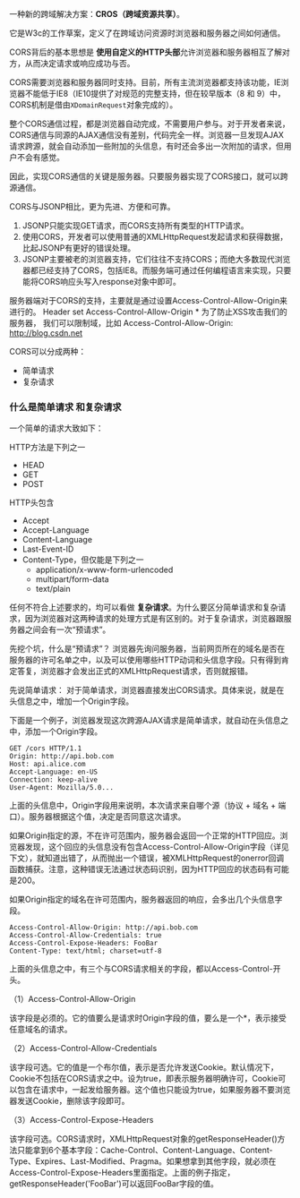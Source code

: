 一种新的跨域解决方案：**CROS（跨域资源共享）**。

它是W3c的工作草案，定义了在跨域访问资源时浏览器和服务器之间如何通信。

CORS背后的基本思想是 **使用自定义的HTTP头部**允许浏览器和服务器相互了解对方，从而决定请求或响应成功与否。

CORS需要浏览器和服务器同时支持。目前，所有主流浏览器都支持该功能，IE浏览器不能低于IE8（IE10提供了对规范的完整支持，但在较早版本（8 和 9）中，CORS机制是借由`XDomainRequest`对象完成的）。

整个CORS通信过程，都是浏览器自动完成，不需要用户参与。对于开发者来说，CORS通信与同源的AJAX通信没有差别，代码完全一样。浏览器一旦发现AJAX请求跨源，就会自动添加一些附加的头信息，有时还会多出一次附加的请求，但用户不会有感觉。

因此，实现CORS通信的关键是服务器。只要服务器实现了CORS接口，就可以跨源通信。



CORS与JSONP相比，更为先进、方便和可靠。
1. JSONP只能实现GET请求，而CORS支持所有类型的HTTP请求。
2. 使用CORS，开发者可以使用普通的XMLHttpRequest发起请求和获得数据，比起JSONP有更好的错误处理。
3. JSONP主要被老的浏览器支持，它们往往不支持CORS；而绝大多数现代浏览器都已经支持了CORS，包括IE8。而服务端可通过任何编程语言来实现，只要能将CORS响应头写入response对象中即可。


服务器端对于CORS的支持，主要就是通过设置Access-Control-Allow-Origin来进行的。
Header set Access-Control-Allow-Origin * 
为了防止XSS攻击我们的服务器， 我们可以限制域，比如
Access-Control-Allow-Origin: http://blog.csdn.net

CORS可以分成两种：
- 简单请求
- 复杂请求

### 什么是简单请求 和复杂请求
一个简单的请求大致如下：

HTTP方法是下列之一
- HEAD
- GET
- POST

HTTP头包含
- Accept
- Accept-Language
- Content-Language
- Last-Event-ID
- Content-Type，但仅能是下列之一
    - application/x-www-form-urlencoded
    - multipart/form-data
    - text/plain


任何不符合上述要求的，均可以看做 **复杂请求**。为什么要区分简单请求和复杂请求，因为浏览器对这两种请求的处理方式是有区别的。对于复杂请求，浏览器跟服务器之间会有一次“预请求”。

先挖个坑，什么是“预请求”？
浏览器先询问服务器，当前网页所在的域名是否在服务器的许可名单之中，以及可以使用哪些HTTP动词和头信息字段。只有得到肯定答复，浏览器才会发出正式的XMLHttpRequest请求，否则就报错。


先说简单请求：
对于简单请求，浏览器直接发出CORS请求。具体来说，就是在头信息之中，增加一个Origin字段。

下面是一个例子，浏览器发现这次跨源AJAX请求是简单请求，就自动在头信息之中，添加一个Origin字段。

```
GET /cors HTTP/1.1
Origin: http://api.bob.com
Host: api.alice.com
Accept-Language: en-US
Connection: keep-alive
User-Agent: Mozilla/5.0...
```
上面的头信息中，Origin字段用来说明，本次请求来自哪个源（协议 + 域名 + 端口）。服务器根据这个值，决定是否同意这次请求。

如果Origin指定的源，不在许可范围内，服务器会返回一个正常的HTTP回应。浏览器发现，这个回应的头信息没有包含Access-Control-Allow-Origin字段（详见下文），就知道出错了，从而抛出一个错误，被XMLHttpRequest的onerror回调函数捕获。注意，这种错误无法通过状态码识别，因为HTTP回应的状态码有可能是200。

如果Origin指定的域名在许可范围内，服务器返回的响应，会多出几个头信息字段。

```
Access-Control-Allow-Origin: http://api.bob.com
Access-Control-Allow-Credentials: true
Access-Control-Expose-Headers: FooBar
Content-Type: text/html; charset=utf-8
```

上面的头信息之中，有三个与CORS请求相关的字段，都以Access-Control-开头。

（1）Access-Control-Allow-Origin

该字段是必须的。它的值要么是请求时Origin字段的值，要么是一个*，表示接受任意域名的请求。

（2）Access-Control-Allow-Credentials

该字段可选。它的值是一个布尔值，表示是否允许发送Cookie。默认情况下，Cookie不包括在CORS请求之中。设为true，即表示服务器明确许可，Cookie可以包含在请求中，一起发给服务器。这个值也只能设为true，如果服务器不要浏览器发送Cookie，删除该字段即可。

（3）Access-Control-Expose-Headers

该字段可选。CORS请求时，XMLHttpRequest对象的getResponseHeader()方法只能拿到6个基本字段：Cache-Control、Content-Language、Content-Type、Expires、Last-Modified、Pragma。如果想拿到其他字段，就必须在Access-Control-Expose-Headers里面指定。上面的例子指定，getResponseHeader('FooBar')可以返回FooBar字段的值。



